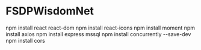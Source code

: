 # FSDPWisdomNet

npm install react react-dom
npm install react-icons
npm install moment
npm install axios
npm install express mssql
npm install concurrently --save-dev
npm install cors